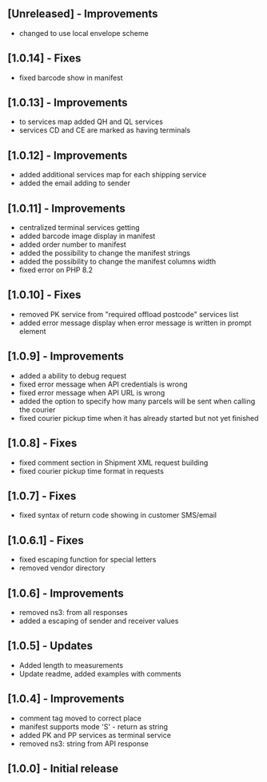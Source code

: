 ## [Unreleased] - Improvements
- changed to use local envelope scheme

## [1.0.14] - Fixes
- fixed barcode show in manifest

## [1.0.13] - Improvements
- to services map added QH and QL services
- services CD and CE are marked as having terminals

## [1.0.12] - Improvements
- added additional services map for each shipping service
- added the email adding to sender

## [1.0.11] - Improvements
- centralized terminal services getting
- added barcode image display in manifest
- added order number to manifest
- added the possibility to change the manifest strings
- added the possibility to change the manifest columns width
- fixed error on PHP 8.2

## [1.0.10] - Fixes
- removed PK service from "required offload postcode" services list
- added error message display when error message is written in prompt element

## [1.0.9] - Improvements
- added a ability to debug request
- fixed error message when API credentials is wrong
- fixed error message when API URL is wrong
- added the option to specify how many parcels will be sent when calling the courier
- fixed courier pickup time when it has already started but not yet finished

## [1.0.8] - Fixes
- fixed comment section in Shipment XML request building
- fixed courier pickup time format in requests

## [1.0.7] - Fixes
- fixed syntax of return code showing in customer SMS/email

## [1.0.6.1] - Fixes
- fixed escaping function for special letters
- removed vendor directory

## [1.0.6] - Improvements
- removed ns3: from all responses
- added a escaping of sender and receiver values

## [1.0.5] - Updates
- Added length to measurements
- Update readme, added examples with comments

## [1.0.4] - Improvements
- comment tag moved to correct place
- manifest supports mode 'S' - return as string
- added PK and PP services as terminal service
- removed ns3: string from API response

## [1.0.0] - Initial release
